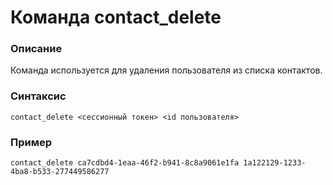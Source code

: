 # Команда contact_delete

### Описание
Команда используется для удаления пользователя из списка контактов.

### Синтаксис
```
contact_delete <сессионный токен> <id пользователя>
```

### Пример
```
contact_delete ca7cdbd4-1eaa-46f2-b941-8c8a9061e1fa 1a122129-1233-4ba8-b533-277449586277
```